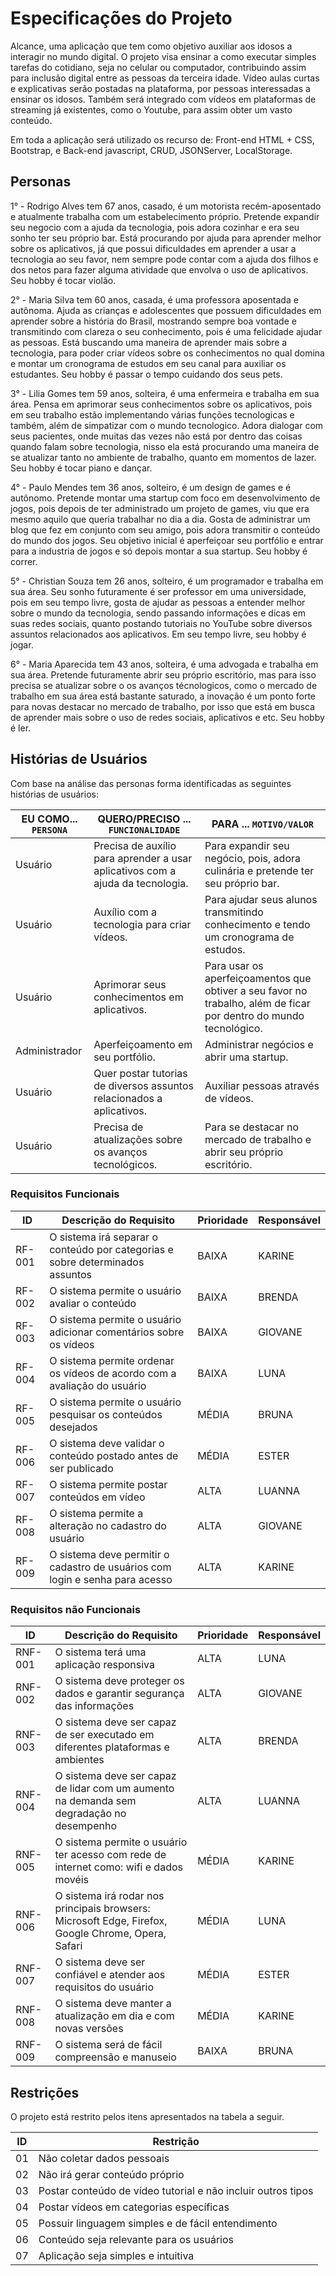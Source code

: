 # Especificações do Projeto
 Alcance, uma aplicação que tem como objetivo auxiliar aos idosos a interagir no mundo digital.  O projeto visa ensinar a como executar simples tarefas do cotidiano, seja no celular ou computador, contribuindo assim para inclusão digital entre as pessoas da terceira idade. Vídeo aulas curtas e explicativas serão postadas na plataforma, por pessoas interessadas a ensinar os idosos. Também será integrado com vídeos em plataformas de streaming já existentes, como o Youtube, para assim obter um vasto conteúdo.
 
 Em toda a aplicação será utilizado os recurso de: Front-end HTML + CSS, Bootstrap, e Back-end javascript, CRUD, JSONServer, LocalStorage.
## Personas
 
1° - Rodrigo Alves tem 67 anos, casado, é um motorista recém-aposentado e atualmente trabalha com um estabelecimento próprio. Pretende expandir seu negocio com a ajuda da tecnologia, pois adora cozinhar e era seu sonho ter seu próprio bar. Está procurando por ajuda para aprender melhor sobre os aplicativos, já que possui dificuldades em aprender a usar a tecnologia ao seu favor, nem sempre pode contar com a ajuda dos filhos e dos netos para fazer alguma atividade que envolva o uso de aplicativos. Seu hobby é tocar violão. 

2° - Maria Silva tem 60 anos, casada, é uma professora aposentada e autônoma. Ajuda as crianças e adolescentes que possuem dificuldades em aprender sobre a história do Brasil, mostrando sempre boa vontade e transmitindo com clareza o seu conhecimento, pois é uma felicidade ajudar as pessoas. Está buscando uma maneira de aprender mais sobre a tecnologia, para poder criar vídeos sobre os conhecimentos no qual domina e montar um cronograma de estudos em seu canal para auxiliar os estudantes. Seu hobby é passar o tempo cuidando dos seus pets. 

3° - Lilia Gomes tem 59 anos, solteira, é uma enfermeira e trabalha em sua área. Pensa em aprimorar seus conhecimentos sobre os aplicativos, pois em seu trabalho estão implementando várias funções tecnologicas e também, além de simpatizar com o mundo tecnologico. Adora dialogar com seus pacientes, onde muitas das vezes não está por dentro das coisas quando falam sobre tecnologia, nisso ela está procurando uma maneira de se atualizar tanto no ambiente de trabalho, quanto em momentos de lazer. Seu hobby é tocar piano e dançar.  

4° - Paulo Mendes tem 36 anos, solteiro, é um design de games e é autônomo. Pretende montar uma startup com foco em desenvolvimento de jogos, pois depois de ter administrado um projeto de games, viu que era mesmo aquilo que queria trabalhar no dia a dia. Gosta de administrar um blog que fez em conjunto com seu amigo, pois adora transmitir o conteúdo do mundo dos jogos. Seu objetivo inicial é aperfeiçoar seu portfólio e entrar para a industria de jogos e só depois montar a sua startup. Seu hobby é correr. 

5° - Christian Souza tem 26 anos, solteiro, é um programador e trabalha em sua área. Seu sonho futuramente é ser professor em uma universidade, pois em seu tempo livre, gosta de ajudar as pessoas a entender melhor sobre o mundo da tecnologia, sendo passando informações e dicas em suas redes sociais, quanto postando tutoriais no YouTube sobre diversos assuntos relacionados aos aplicativos. Em seu tempo livre, seu hobby é jogar. 

6° - Maria Aparecida tem 43 anos, solteira, é uma advogada e trabalha em sua área. Pretende futuramente abrir seu próprio escritório, mas para isso precisa se atualizar sobre o os avanços técnologicos, como o mercado de trabalho em sua área está bastante saturado, a inovação é um ponto forte para novas destacar no mercado de trabalho, por isso que está em busca de aprender mais sobre o uso de redes sociais, aplicativos e etc. Seu hobby é ler. 

## Histórias de Usuários

Com base na análise das personas forma identificadas as seguintes histórias de usuários:

|EU COMO... `PERSONA`| QUERO/PRECISO ... `FUNCIONALIDADE` |PARA ... `MOTIVO/VALOR`                 |
|--------------------|------------------------------------|----------------------------------------|
|Usuário |Precisa de auxílio para aprender a usar aplicativos com a ajuda da tecnologia.|Para expandir seu negócio, pois, adora culinária e pretende ter seu próprio bar.  |
|Usuário |Auxílio com a tecnologia para criar vídeos.  |Para ajudar seus alunos transmitindo conhecimento e tendo um cronograma de estudos.|
|Usuário |Aprimorar seus conhecimentos em aplicativos.|Para usar os aperfeiçoamentos que obtiver a seu favor no trabalho, além de ficar por dentro do mundo tecnológico. |
|Administrador |Aperfeiçoamento em seu portfólio.  | Administrar negócios e abrir uma startup.    |
|Usuário| Quer postar tutorias de diversos assuntos relacionados a aplicativos.   |Auxiliar pessoas através de vídeos.|
|Usuário|Precisa de atualizações sobre os avanços tecnológicos.  | Para se destacar no mercado de trabalho e abrir seu próprio escritório.  |

### Requisitos Funcionais

|ID    | Descrição do Requisito  | Prioridade | Responsável |
|------|-----------------------------------------|----| ----|
|RF-001| O sistema irá separar o conteúdo por categorias e sobre determinados assuntos | BAIXA | KARINE |
|RF-002| O sistema permite o usuário avaliar o conteúdo | BAIXA | BRENDA |
|RF-003| O sistema permite o usuário adicionar comentários sobre os vídeos  | BAIXA | GIOVANE |
|RF-004| O sistema permite ordenar os vídeos de acordo com a avaliação do usuário| BAIXA | LUNA |
|RF-005| O sistema permite o usuário pesquisar os conteúdos desejados | MÉDIA | BRUNA |
|RF-006| O sistema deve validar o conteúdo postado antes de ser publicado | MÉDIA | ESTER |
|RF-007| O sistema permite postar conteúdos em vídeo | ALTA | LUANNA |
|RF-008| O sistema permite a alteração no cadastro do usuário | ALTA | GIOVANE |
|RF-009| O sistema deve permitir o cadastro de usuários com login e senha para acesso | ALTA | KARINE |


### Requisitos não Funcionais

|ID     | Descrição do Requisito  | Prioridade | Responsável |
|------|-----------------------------------------|----| ----|
|RNF-001| O sistema terá uma aplicação responsiva | ALTA | LUNA |
|RNF-002| O sistema deve proteger os dados e garantir segurança das informações                                     | ALTA | GIOVANE |
|RNF-003| O sistema deve ser capaz de ser executado em diferentes plataformas e ambientes                           | ALTA | BRENDA |
|RNF-004| O sistema deve ser capaz de lidar com um aumento na demanda sem degradação no desempenho | ALTA | LUANNA |
|RNF-005| O sistema permite o usuário ter acesso com rede de internet como: wifi e dados movéis                        | MÉDIA | KARINE |
|RNF-006| O sistema irá rodar nos principais browsers: Microsoft Edge, Firefox, Google Chrome, Opera, Safari | MÉDIA | LUNA |
|RNF-007| O sistema deve ser confiável e atender aos requisitos do usuário | MÉDIA | ESTER |
|RNF-008| O sistema deve manter a atualização em dia e com novas versões | MÉDIA | KARINE |
|RNF-009| O sistema será de fácil compreensão e manuseio                                | BAIXA | BRUNA |




## Restrições

O projeto está restrito pelos itens apresentados na tabela a seguir.

|ID| Restrição                                             |
|--|-------------------------------------------------------|
|01|  Não coletar dados pessoais 
|02|  Não irá gerar conteúdo próprio 
|03|  Postar conteúdo de vídeo tutorial e não incluir outros tipos
|04|  Postar vídeos em categorias específicas
|05|  Possuir linguagem simples e de fácil entendimento
|06|  Conteúdo seja relevante para os usuários
|07|  Aplicação seja simples e intuitiva 

                   
